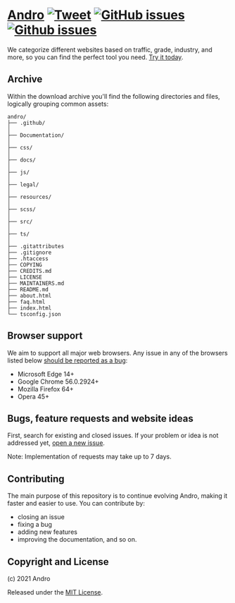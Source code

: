 <!-- SPDX-License-Identifier: MIT -->

# [Andro](https://cmihai99.github.io/andro) [![Tweet](https://img.shields.io/twitter/url/http/shields.io.svg?style=social)](https://twitter.com/intent/tweet?text=Find%20over%20100%20new%20and%20exciting%20websites%20at&url=http://cmihai99.github.io/andro&via=androteamfaq&hashtags=andro,webdevelopment,website,websitefinder,developers) [![GitHub issues](https://img.shields.io/github/issues/CMihai99/andro)](https://github.com/CMihai99/andro/issues) [![Github issues](https://img.shields.io/github/issues-closed/CMihai99/andro)](https://github.com/CMihai99/andro/issues?q=is%3Aissue+is%3Aclosed)

We categorize different websites based on traffic, grade,
industry, and more, so you can find the perfect tool you need.
[Try it today](https://cmihai99.github.io/andro/categories.html).

## Archive

Within the download archive you'll find the following directories
and files, logically grouping common assets:

```
andro/
├── .github/
│
├── Documentation/
│
├── css/
│
├── docs/
│
├── js/
│
├── legal/
│
├── resources/
│
├── scss/
│
├── src/
│
├── ts/
│
├── .gitattributes
├── .gitignore
├── .htaccess
├── COPYING
├── CREDITS.md
├── LICENSE
├── MAINTAINERS.md
├── README.md
├── about.html
├── faq.html
├── index.html
└── tsconfig.json
```

## Browser support

We aim to support all major web browsers. Any issue in any of the browsers listed below
[should be reported as a bug](https://github.com/CMihai99/andro/issues/new?assignees=&labels=bug&template=bug_report.md&title=%5BBug%5D):

- Microsoft Edge 14+
- Google Chrome 56.0.2924+
- Mozilla Firefox 64+
- Opera 45+
<!--
- Samsung Internet 6.2+
- Huawei Browser 9.1+
-->

<!--
## Device support

We also aim to support all major devices. Any issue in any of the devices listed below
[should be reported as a bug](https://github.com/CMihai99/andro/issues/new?assignees=&labels=bug&template=bug_report.md&title=%5BBug%5D):

- High resolution desktops
- Low resolution desktops
- High resolution tablets and smartphones
- Low resolution tablets and smartphones
-->

## Bugs, feature requests and website ideas

First, search for existing and closed issues.
If your problem or idea is not addressed yet,
[open a new issue](https://github.com/CMihai99/andro/issues/new/choose).

Note: Implementation of requests may take up to 7 days.

## Contributing

The main purpose of this repository is to continue evolving Andro, making it faster and easier to use.
You can contribute by:

- closing an issue
- fixing a bug
- adding new features
- improving the documentation, and so on.

## Copyright and License

(c) 2021 Andro

Released under the [MIT License](https://github.com/CMihai99/andro/blob/main/LICENSE).
